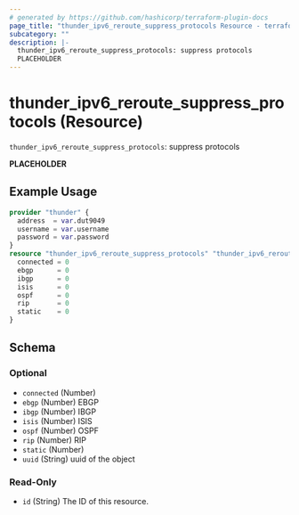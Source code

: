 ```yaml
---
# generated by https://github.com/hashicorp/terraform-plugin-docs
page_title: "thunder_ipv6_reroute_suppress_protocols Resource - terraform-provider-thunder"
subcategory: ""
description: |-
  thunder_ipv6_reroute_suppress_protocols: suppress protocols
  PLACEHOLDER
---
```


# thunder_ipv6_reroute_suppress_protocols (Resource)

`thunder_ipv6_reroute_suppress_protocols`: suppress protocols

__PLACEHOLDER__

## Example Usage

```terraform
provider "thunder" {
  address  = var.dut9049
  username = var.username
  password = var.password
}
resource "thunder_ipv6_reroute_suppress_protocols" "thunder_ipv6_reroute_suppress_protocols" {
  connected = 0
  ebgp      = 0
  ibgp      = 0
  isis      = 0
  ospf      = 0
  rip       = 0
  static    = 0
}
```

<!-- schema generated by tfplugindocs -->
## Schema

### Optional

- `connected` (Number)
- `ebgp` (Number) EBGP
- `ibgp` (Number) IBGP
- `isis` (Number) ISIS
- `ospf` (Number) OSPF
- `rip` (Number) RIP
- `static` (Number)
- `uuid` (String) uuid of the object

### Read-Only

- `id` (String) The ID of this resource.


